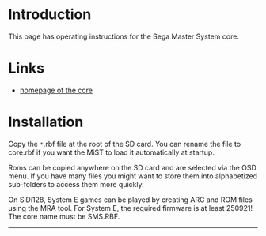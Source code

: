 # Introduction #

This page has operating instructions for the Sega Master System core.


# Links #
  * [homepage of the core](http://fpga-hacks.blogspot.de/)

# Installation #

Copy the `*`.rbf file at the root of the SD card.
You can rename the file to core.rbf if you want the MiST to load it automatically at startup.

Roms can be copied anywhere on the SD card and are selected via the OSD menu.
If you have many files you might want to store them into alphabetized sub-folders to access them more quickly.

On SiDi128, System E games can be played by creating ARC and ROM files using the MRA tool.
For System E, the required firmware is at least 250921! The core name must be SMS.RBF.


---
